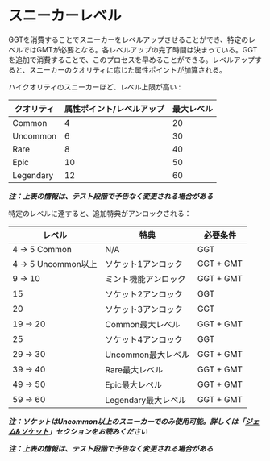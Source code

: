# スニーカーレベル

GGTを消費することでスニーカーをレベルアップさせることができ、特定のレベルではGMTが必要となる。各レベルアップの完了時間は決まっている。GGTを追加で消費することで、このプロセスを早めることができる。レベルアップすると、スニーカーのクオリティに応じた属性ポイントが加算される。

ハイクオリティのスニーカーほど、レベル上限が高い :&#x20;

| クオリティ     | 属性ポイント/レベルアップ | 最大レベル |
| --------- | ------------- | ----- |
| Common    | 4             | 20    |
| Uncommon  | 6             | 30    |
| Rare      | 8             | 40    |
| Epic      | 10            | 50    |
| Legendary | 12            | 60    |

_**注：上表の情報は、テスト段階で予告なく変更される場合がある**_

特定のレベルに達すると、追加特典がアンロックされる：



| レベル              | 特典             | 必要条件      |
| ---------------- | -------------- | --------- |
| 4 → 5 Common     | N/A            | GGT       |
| 4 → 5 Uncommon以上 | ソケット1アンロック     | GGT + GMT |
| 9 → 10           | ミント機能アンロック     | GGT + GMT |
| 15               | ソケット2アンロック     | GGT       |
| 20               | ソケット3アンロック     | GGT       |
| 19 → 20          | Common最大レベル    | GGT + GMT |
| 25               | ソケット4アンロック     | GGT       |
| 29 → 30          | Uncommon最大レベル  | GGT + GMT |
| 39 → 40          | Rare最大レベル      | GGT + GMT |
| 49 → 50          | Epic最大レベル      | GGT + GMT |
| 59 → 60          | Legendary最大レベル | GGT + GMT |

_**注：ソケットはUncommon以上のスニーカーでのみ使用可能。詳しくは「**_[_**ジェム&ソケット**_](gem-and-socket.md)_**」セクションをお読みください**_

_**注：上表の情報は、テスト段階で予告なく変更される場合がある**_
